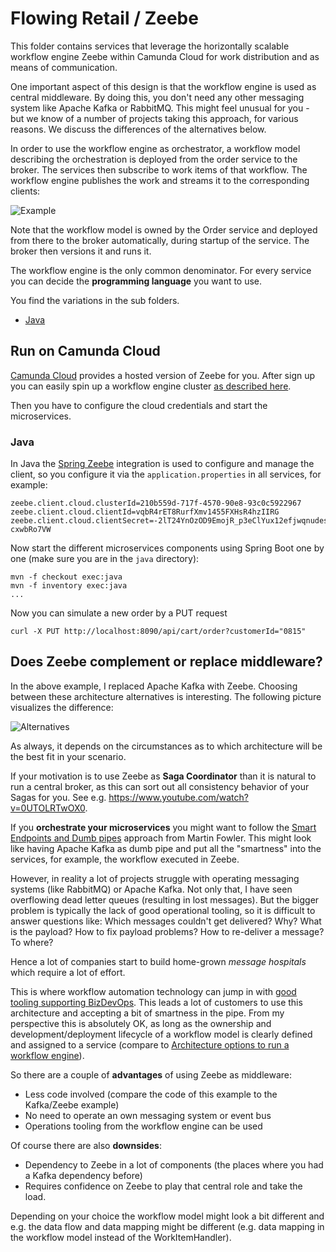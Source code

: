 # Flowing Retail / Zeebe

This folder contains services that leverage the horizontally scalable workflow engine Zeebe within Camunda Cloud for work distribution and as means of communication.

One important aspect of this design is that the workflow engine is used as central middleware. By doing this, you don't need any other messaging system like Apache Kafka or RabbitMQ. This might feel unusual for you - but we know of a number of projects taking this approach, for various reasons. We discuss the differences of the alternatives below.

In order to use the workflow engine as orchestrator, a workflow model describing the orchestration is deployed from the order service to the broker. The services then subscribe to work items of that workflow. The workflow engine publishes the work and streams it to the corresponding clients:

![Example](../docs/zeebe-example.png)

Note that the workflow model is owned by the Order service and deployed from there to the broker automatically, during startup of the service. The broker then versions it and runs it.

The workflow engine is the only common denominator. For every service you can decide the **programming language** you want to use.

You find the variations in the sub folders. 

* [Java](java/)

## Run on Camunda Cloud

[Camunda Cloud](https://camunda.io) provides a hosted version of Zeebe for you. After sign up you can easily spin up a workflow engine cluster [as described here](https://docs.camunda.io/docs/guides/).

Then you have to configure the cloud credentials and start the microservices.

### Java 

In Java the [Spring Zeebe](https://github.com/zeebe-io/spring-zeebe/) integration is used to configure and manage the client, so you configure it via the `application.properties` in all services, for example:

```
zeebe.client.cloud.clusterId=210b559d-717f-4570-90e8-93c0c5922967
zeebe.client.cloud.clientId=vqbR4rET8RurfXmv1455FXHsR4hzIIRG
zeebe.client.cloud.clientSecret=-2lT24YnOzOD9EmojR_p3eClYux12efjwqnudesdGkMEHBrACD9FWe-cxwbRo7VW
```

Now start the different microservices components using Spring Boot one by one (make sure you are in the `java` directory):

```
mvn -f checkout exec:java
mvn -f inventory exec:java
...
```

Now you can simulate a new order by a PUT request

```
curl -X PUT http://localhost:8090/api/cart/order?customerId="0815"
```

## Does Zeebe complement or replace middleware?

In the above example, I replaced Apache Kafka with Zeebe. Choosing between these architecture alternatives is interesting. The following picture visualizes the difference:

![Alternatives](../docs/zeebe-broker-alternatives.png)

As always, it depends on the circumstances as to which architecture will be the best fit in your scenario.

If your motivation is to use Zeebe as **Saga Coordinator** than it is natural to run a central broker, as this can sort out all consistency behavior of your Sagas for you. See e.g. https://www.youtube.com/watch?v=0UTOLRTwOX0.

If you **orchestrate your microservices** you might want to follow the [Smart Endpoints and Dumb pipes](https://martinfowler.com/articles/microservices.html#SmartEndpointsAndDumbPipes) approach from Martin Fowler. This might look like having Apache Kafka as dumb pipe and put all the "smartness" into the services, for example, the workflow executed in Zeebe.

However, in reality a lot of projects struggle with operating messaging systems (like RabbitMQ) or Apache Kafka. Not only that, I have seen overflowing dead letter queues (resulting in lost messages). But the bigger problem is typically the lack of good operational tooling, so it is difficult to answer questions like: Which messages couldn't get delivered? Why? What is the payload? How to fix payload problems? How to re-deliver a message? To where? 

Hence a lot of companies start to build home-grown *message hospitals* which require a lot of effort.

This is where workflow automation technology can jump in with [good tooling supporting BizDevOps](BizDevOps). This leads a lot of customers to use this architecture and accepting a bit of smartness in the pipe. From my perspective this is absolutely OK, as long as the ownership and development/deployment lifecycle of a workflow model is clearly defined and assigned to a service (compare to [Architecture options to run a workflow engine](https://blog.bernd-ruecker.com/architecture-options-to-run-a-workflow-engine-6c2419902d91)).

So there are a couple of **advantages** of using Zeebe as middleware:

* Less code involved (compare the code of this example to the Kafka/Zeebe example)
* No need to operate an own messaging system or event bus
* Operations tooling from the workflow engine can be used

Of course there are also **downsides**:

* Dependency to Zeebe in a lot of components (the places where you had a Kafka dependency before)
* Requires confidence on Zeebe to play that central role and take the load.

Depending on your choice the workflow model might look a bit different and e.g. the data flow and data mapping might be different (e.g. data mapping in the workflow model instead of the WorkItemHandler).

